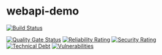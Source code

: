 # webapi-demo
[![Build Status](http://197.44.158.170:8080/job/webapi-demo/job/develop/badge/icon)](http://197.44.158.170:8080/job/webapi-demo/job/develop/)

[![Quality Gate Status](http://197.44.158.170:9000/api/project_badges/measure?project=webapi-demo&metric=alert_status)](http://197.44.158.170:9000/dashboard?id=webapi-demo)
[![Reliability Rating](http://197.44.158.170:9000/api/project_badges/measure?project=webapi-demo&metric=reliability_rating)](http://197.44.158.170:9000/dashboard?id=webapi-demo)
[![Security Rating](http://197.44.158.170:9000/api/project_badges/measure?project=webapi-demo&metric=security_rating)](http://197.44.158.170:9000/dashboard?id=webapi-demo)
[![Technical Debt](http://197.44.158.170:9000/api/project_badges/measure?project=webapi-demo&metric=sqale_index)](http://197.44.158.170:9000/dashboard?id=webapi-demo)
[![Vulnerabilities](http://197.44.158.170:9000/api/project_badges/measure?project=webapi-demo&metric=vulnerabilities)](http://197.44.158.170:9000/dashboard?id=webapi-demo)
